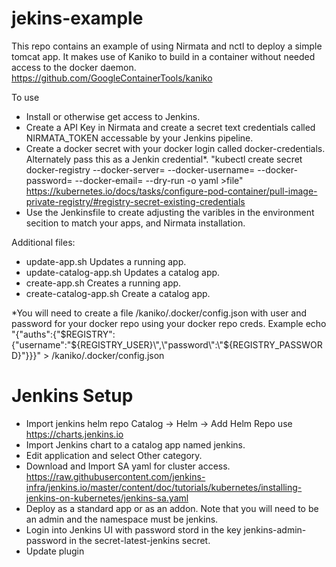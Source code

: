 # jekins-example

This repo contains an example of using Nirmata and nctl to deploy a simple tomcat app.  It makes use of Kaniko to build in a container without needed access to the docker daemon.
https://github.com/GoogleContainerTools/kaniko

To use
- Install or otherwise get access to Jenkins.
- Create a API Key in Nirmata and create a secret text credentials called NIRMATA_TOKEN accessable by your Jenkins pipeline.
- Create a docker secret with your docker login called docker-credentials. Alternately pass this as a Jenkin credential*.
"kubectl create secret docker-registry --docker-server=<your-registry-server> --docker-username=<your-name> --docker-password=<your-pword> --docker-email=<your-email> --dry-run -o yaml >file"
https://kubernetes.io/docs/tasks/configure-pod-container/pull-image-private-registry/#registry-secret-existing-credentials
- Use the Jenkinsfile to create adjusting the varibles in the environment secition to match your apps, and Nirmata installation.

Additional files:
- update-app.sh           Updates a running app.
- update-catalog-app.sh   Updates a catalog app.
- create-app.sh           Creates a running app.
- create-catalog-app.sh   Create a catalog app.


*You will need to create a file /kaniko/.docker/config.json with user and password for your docker repo using your docker repo creds.  Example
echo "{\"auths\":{\"$REGISTRY\":{\"username\":\"${REGISTRY_USER}\",\"password\":\"${REGISTRY_PASSWORD}\"}}}" > /kaniko/.docker/config.json

# Jenkins Setup
- Import jenkins helm repo Catalog -> Helm -> Add Helm Repo use https://charts.jenkins.io
- Import Jenkins chart to a catalog app named jenkins.
- Edit application and select Other category.
- Download and Import SA yaml for cluster access.
https://raw.githubusercontent.com/jenkins-infra/jenkins.io/master/content/doc/tutorials/kubernetes/installing-jenkins-on-kubernetes/jenkins-sa.yaml 
- Deploy as a standard app or as an addon.  Note that you will need to be an admin and the namespace must be jenkins.
- Login into Jenkins UI with password stord in the key jenkins-admin-password in the secret-latest-jenkins secret.
- Update plugin
